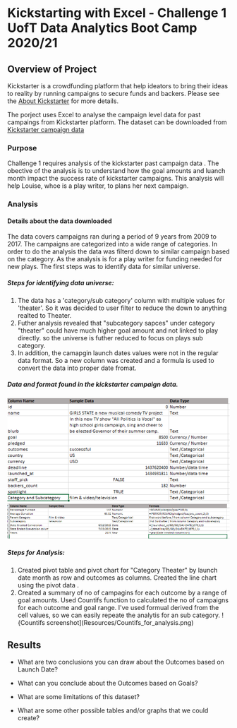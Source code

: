 # Kickstarting with Excel - Challenge 1 UofT Data Analytics Boot Camp 2020/21

## Overview of Project
Kickstarter is a crowdfunding platform that help ideators to bring their ideas to reality by running campaigns to secure funds and backers. 
Please see the [About Kickstarter](https://www.kickstarter.com/about?ref=global-footer) for more details.

The porject uses Excel to analyse the campaign level data for past campaings from  Kickstarter  platform.
The dataset can be downloaded from [Kickstarter campaign data](https://2u-data-curriculum-team.s3.amazonaws.com/dataviz-online/module_1/data-1-1-3-StarterBook.xlsx)

### Purpose
Challenge 1 requires analysis of the kickstarter past campaign data . The obective of the analysis is to understand how the goal amounts and luanch month impact the success rate of kickstarter campaigns. This analysis will help Louise, whoe is a play writer, to plans her next campaign.

### Analysis

#### Details about the data downloaded
The data covers campaigns ran during a period of 9 years from 2009 to 2017. The campaigns are categorized into a wide range of categories. In order to do the analysis the data was filterd down to similar campaign based on the category. As the analysis is for a play writer for funding needed for new plays. The first steps was to identify data for similar universe. 
##### Steps for identifying data universe:

1. The data has a 'category/sub category' column with multiple values for 'theater'. So it was decided to user filter to reduce the down to anything realted to Theater.
2. Futher analysis revealed that "subcategory sapces" under category "theater" could have much higher goal amount and not linked to play directly. so the universe is futher reduced to focus on plays sub category.
3. In addition, the camapgin launch dates values were not in the regular data format. So a new column was created and a formula is used to convert the data into proper date fromat. 

##### Data and format found in the kickstarter campaign data.
![Data dictionary for campapign data](Resources/Kickstarter_campaign_data_dictionary.png)
![Additional columns created for analysis](Resources/calculated_columns.png)

##### Steps for Analysis:

1. Created pivot table and pivot chart for "Category Theater" by launch date month as row and outcomes as columns. Created the line chart using the pivot data .
2. Created a summary of no of campagins for each outcome by a range of goal amounts. Used Countifs function to calculated the no of campaigns for each outcome and goal range. I've used formual derived from the cell values, so we can easily repeate the analytis for an sub category.
!{Countifs screenshot](Resources/Countifs_for_analysis.png)



## Results

- What are two conclusions you can draw about the Outcomes based on Launch Date?

- What can you conclude about the Outcomes based on Goals?

- What are some limitations of this dataset?

- What are some other possible tables and/or graphs that we could create?

